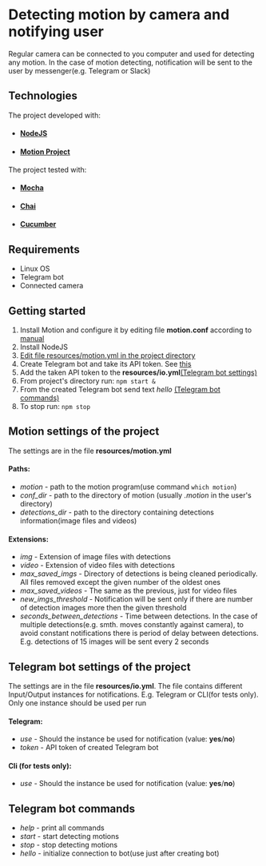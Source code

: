 Detecting motion by camera and notifying user
===================
Regular camera can be connected to you computer and used for detecting any motion. In the case of motion detecting, notification will be sent to the user by messenger(e.g. Telegram or Slack)

## Technologies
The project developed with:
* #### [NodeJS](https://nodejs.org/en/)
* #### [Motion Project](https://motion-project.github.io/)
The project tested with:
* #### [Mocha](https://mochajs.org/)
* #### [Chai](https://www.chaijs.com/)
* #### [Cucumber](https://cucumber.io/)

## Requirements 
- Linux OS
- Telegram bot
- Connected camera

## Getting started
1. Install Motion and configure it by editing file __motion.conf__ according to [manual](https://motion-project.github.io/motion_config.html) 
2.  Install NodeJS
3. [Edit file resources/motion.yml in the project directory](#Motion-settings-of-the-project) 
4. Create Telegram bot and take its API token. See [this](https://core.telegram.org/bots#6-botfather)
5. Add the taken API token to the __resources/io.yml__[(Telegram bot settings)](#Telegram-bot-settings-of-the-project)
6. From project's directory run: `npm start &`
7. From the created Telegram bot send text *hello* [(Telegram bot commands)](#Telegram-bot-commands)
8. To stop run: `npm stop`

## Motion settings of the project
The settings are in the file __resources/motion.yml__
#### Paths:
- *motion* - path to the motion program(use command `which motion`)
-  *conf_dir* - path to the directory of motion (usually *.motion* in the user's directory)
-  *detections_dir* - path to the directory containing detections information(image files and videos)
#### Extensions:
- *img* - Extension of image files with detections
-  *video* - Extension of video files with detections
-  *max_saved_imgs* - Directory of detections is being cleaned periodically. All files removed except the given number of the oldest ones
-  *max_saved_videos* - The same as the previous, just for video files
-  *new_imgs_threshold* - Notification will be sent only if there are number of detection images more then the given threshold
-  *seconds_between_detections* - Time between detections. In the case of multiple detections(e.g. smth. moves constantly against camera), to avoid constant notifications there is period of delay between detections. E.g. detections of 15 images will be sent every 2 seconds 

## Telegram bot settings of the project
The settings are in the file __resources/io.yml__. The file contains different Input/Output instances for notifications. E.g. Telegram or CLI(for tests only). Only one instance should be used per run
#### Telegram:
- *use* - Should the instance be used for notification (value: __yes__/__no__)
- *token* - API token of created Telegram bot
#### Cli (for tests only): 
- *use* - Should the instance be used for notification (value: __yes__/__no__)

## Telegram bot commands
* *help* - print all commands
*  *start* - start detecting motions
*  *stop* - stop detecting motions 
*  *hello* - initialize connection to bot(use just after creating bot)
